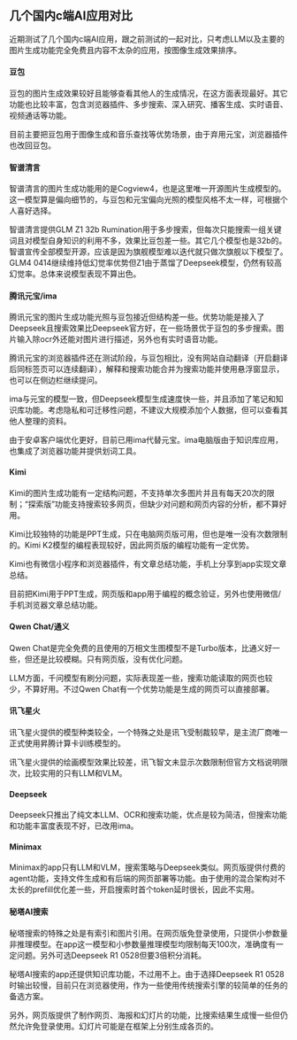 ## 几个国内c端AI应用对比

近期测试了几个国内c端AI应用，跟之前测试的一起对比，只考虑LLM以及主要的图片生成功能完全免费且内容不太杂的应用，按图像生成效果排序。

#### 豆包

豆包的图片生成效果较好且能够查看其他人的生成情况，在这方面表现最好。其它功能也比较丰富，包含浏览器插件、多步搜索、深入研究、播客生成、实时语音、视频通话等功能。

目前主要把豆包用于图像生成和音乐查找等优势场景，由于弃用元宝，浏览器插件也改回豆包。

#### 智谱清言

智谱清言的图片生成功能用的是Cogview4，也是这里唯一开源图片生成模型的。这一模型算是偏向细节的，与豆包和元宝偏向光照的模型风格不太一样，可根据个人喜好选择。

智谱清言提供GLM Z1 32b Rumination用于多步搜索，但每次只能搜索一组关键词且对模型自身知识的利用不多，效果比豆包差一些。其它几个模型也是32b的。智谱宣传全部模型开源，应该是因为旗舰模型难以迭代就只做次旗舰以下模型了。GLM4 0414继续维持低幻觉率优势但Z1由于蒸馏了Deepseek模型，仍然有较高幻觉率。总体来说模型表现不算出色。

#### 腾讯元宝/ima

腾讯元宝的图片生成功能光照与豆包接近但结构差一些。优势功能是接入了Deepseek且搜索效果比Deepseek官方好，在一些场景优于豆包的多步搜索。图片输入除ocr外还能对图片进行描述，另外也有实时语音功能。

腾讯元宝的浏览器插件还在测试阶段，与豆包相比，没有网站自动翻译（开启翻译后同标签页可以连续翻译），解释和搜索功能合并为搜索功能并使用悬浮窗显示，也可以在侧边栏继续提问。

ima与元宝的模型一致，但Deepseek模型生成速度快一些，并且添加了笔记和知识库功能。考虑隐私和可迁移性问题，不建议大规模添加个人数据，但可以查看其他人整理的资料。

由于安卓客户端优化更好，目前已用ima代替元宝。ima电脑版由于知识库应用，也集成了浏览器功能并提供划词工具。

#### Kimi

Kimi的图片生成功能有一定结构问题，不支持单次多图片并且有每天20次的限制；“探索版”功能支持搜索较多网页，但缺少对问题和网页内容的分析，都不算好用。

Kimi比较独特的功能是PPT生成，只在电脑网页版可用，但也是唯一没有次数限制的。Kimi K2模型的编程表现较好，因此网页版的编程功能有一定优势。

Kimi也有微信小程序和浏览器插件，有文章总结功能，手机上分享到app实现文章总结。

目前把Kimi用于PPT生成，网页版和app用于编程的概念验证，另外也使用微信/手机浏览器文章总结功能。

#### Qwen Chat/通义

Qwen Chat是完全免费的且使用的万相文生图模型不是Turbo版本，比通义好一些，但还是比较模糊。只有网页版，没有优化问题。

LLM方面，千问模型有刷分问题，实际表现差一些，搜索功能读取的网页也较少，不算好用。不过Qwen Chat有一个优势功能是生成的网页可以直接部署。

#### 讯飞星火

讯飞星火提供的模型种类较全，一个特殊之处是讯飞受制裁较早，是主流厂商唯一正式使用昇腾计算卡训练模型的。

讯飞星火提供的绘画模型效果比较差，讯飞智文未显示次数限制但官方文档说明限次，比较实用的只有LLM和VLM。

#### Deepseek

Deepseek只推出了纯文本LLM、OCR和搜索功能，优点是较为简洁，但搜索功能和功能丰富度表现不好，已改用ima。

#### Minimax

Minimax的app只有LLM和VLM，搜索策略与Deepseek类似。网页版提供付费的agent功能，支持文件生成和有后端的网页部署等功能。由于使用的混合架构对不太长的prefill优化差一些，开启搜索时首个token延时很长，因此不实用。

#### 秘塔AI搜索

秘塔搜索的特殊之处是有索引和图片引用。在网页版免登录使用，只提供小参数量非推理模型。在app这一模型和小参数量推理模型均限制每天100次，准确度有一定问题。另外可选Deepseek R1 0528但要3倍积分消耗。

秘塔AI搜索的app还提供知识库功能，不过用不上。由于选择Deepseek R1 0528时输出较慢，目前只在浏览器使用，作为一些使用传统搜索引擎的较简单的任务的备选方案。

另外，网页版提供了制作网页、海报和幻灯片的功能，比搜索结果生成慢一些但仍然允许免登录使用。幻灯片可能是在框架上分别生成各页的。
